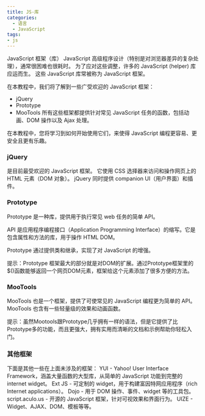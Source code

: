 ```yaml
---
title: JS-库
categories:
  - 语言
  - JavaScript
tags:
- js
---
```


JavaScript 框架（库）
JavaScript 高级程序设计（特别是对浏览器差异的复杂处理），通常很困难也很耗时。
为了应对这些调整，许多的 JavaScript (helper) 库应运而生。
这些 JavaScript 库常被称为 JavaScript 框架。

在本教程中，我们将了解到一些广受欢迎的 JavaScript 框架：

* jQuery
* Prototype
* MooTools
所有这些框架都提供针对常见 JavaScript 任务的函数，包括动画、DOM 操作以及 Ajax 处理。

在本教程中，您将学习到如何开始使用它们，来使得 JavaScript 编程更容易、更安全且更有乐趣。

### jQuery

是目前最受欢迎的 JavaScript 框架。
它使用 CSS 选择器来访问和操作网页上的 HTML 元素（DOM 对象）。
jQuery 同时提供 companion UI（用户界面）和插件。

### Prototype

Prototype 是一种库，提供用于执行常见 web 任务的简单 API。

API 是应用程序编程接口（Application Programming Interface）的缩写。它是包含属性和方法的库，用于操作 HTML DOM。

Prototype 通过提供类和继承，实现了对 JavaScript 的增强。

提示：Prototype 框架最大的部分就是对DOM的扩展。通过Prototype框架里的$()函数能够返回一个网页DOM元素，框架给这个元素添加了很多方便的方法。

### MooTools

MooTools 也是一个框架，提供了可使常见的 JavaScript 编程更为简单的 API。
MooTools 也含有一些轻量级的效果和动画函数。

提示：虽然Mootools跟Prototype几乎拥有一样的语法，但是它提供了比Prototype多的功能，而且更强大，拥有实用而清晰的文档和示例帮助你轻松入门。

### 其他框架

下面是其他一些在上面未涉及的框架：
YUI - Yahoo! User Interface Framework，涵盖大量函数的大型库，从简单的 JavaScript 功能到完整的 internet widget。
Ext JS - 可定制的 widget，用于构建富因特网应用程序（rich Internet applications）。
Dojo - 用于 DOM 操作、事件、widget 等的工具包。
script.aculo.us - 开源的 JavaScript 框架，针对可视效果和界面行为。
UIZE - Widget、AJAX、DOM、模板等等。

